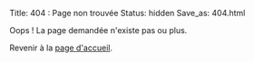 Title: 404 : Page non trouvée
Status: hidden
Save_as: 404.html

Oops ! La page demandée n'existe pas ou plus.

Revenir à la [page d'accueil](/).
